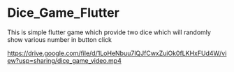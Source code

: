 # Dice_Game_Flutter
This is simple flutter game which provide two dice which will randomly show various number in button click

https://drive.google.com/file/d/1LoHeNbuu7lQJfCwxZuiOk0fLKHxFUd4W/view?usp=sharing/dice_game_video.mp4
